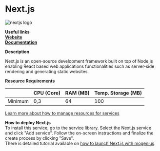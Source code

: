# Next.js

![nextjs logo](https://api.mogenius.com/file/id/78b0239a-5d0e-44a8-bd78-a7d030ea06aa)

**Useful links**  
**[Website](https://nextjs.org/)**  
**[Documentation](https://nextjs.org/docs/getting-started)**  

**Description**

Next.js is an open-source development framework built on top of Node.js enabling React based web applications functionalities such as server-side rendering and generating static websites.

**Resource Requirements**

||CPU (Core)|RAM (MB)  |Temp. Storage (MB)|
|--|--|--|--|
| Minimum | 0,3 |64| 100

[Learn more about how to manage resources for services](./../../development/resources.md)

**How to deploy Next.js**  
To install this service, go to the service library. Select the Next.js service and click "Add service". Follow the on-screen instructions and finalize the create process by clicking "Save".  
There is detailed tutorial available on [how to launch Next.js with mogenius](./../../tutorials/how-to-deploy-nextjs-in-the-cloud.md).

